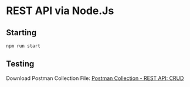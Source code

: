 # REST API via Node.Js

## Starting
```
npm run start
```

## Testing
Download Postman Collection File: 
[Postman Collection - REST API: CRUD](https://github.com/intKuka/JS-CRUD/files/15485729/REST_API_-_CRUD.postman_collection.json)
